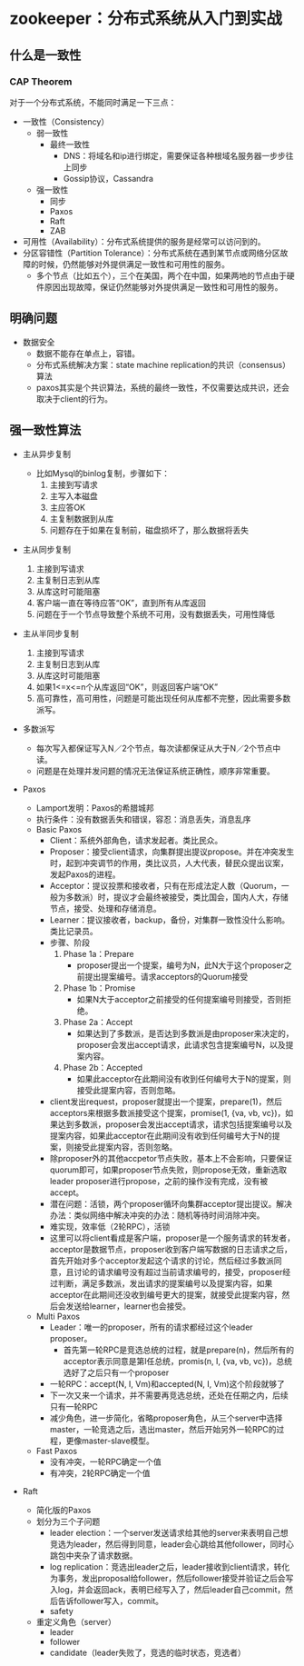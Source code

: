 # zookeeper：分布式系统从入门到实战

## 什么是一致性

### CAP Theorem

对于一个分布式系统，不能同时满足一下三点：

- 一致性（Consistency）
  - 弱一致性
    - 最终一致性
      - DNS：将域名和ip进行绑定，需要保证各种根域名服务器一步步往上同步
      - Gossip协议，Cassandra
  - 强一致性
    - 同步
    - Paxos
    - Raft
    - ZAB
- 可用性（Availability）：分布式系统提供的服务是经常可以访问到的。
- 分区容错性（Partition Tolerance）：分布式系统在遇到某节点或网络分区故障的时候，仍然能够对外提供满足一致性和可用性的服务。
  - 多个节点（比如五个），三个在美国，两个在中国，如果两地的节点由于硬件原因出现故障，保证仍然能够对外提供满足一致性和可用性的服务。

## 明确问题

- 数据安全
  - 数据不能存在单点上，容错。
  - 分布式系统解决方案：state machine replication的共识（consensus）算法
  - paxos其实是个共识算法，系统的最终一致性，不仅需要达成共识，还会取决于client的行为。

## 强一致性算法

- 主从异步复制

  - 比如Mysql的binlog复制，步骤如下：
    1. 主接到写请求
    2. 主写入本磁盘
    3. 主应答OK
    4. 主复制数据到从库
    5. 问题存在于如果在复制前，磁盘损坏了，那么数据将丢失

- 主从同步复制

  1. 主接到写请求
  2. 主复制日志到从库
  3. 从库这时可能阻塞
  4. 客户端一直在等待应答“OK”，直到所有从库返回
  5. 问题在于一个节点导致整个系统不可用，没有数据丢失，可用性降低

- 主从半同步复制

  1. 主接到写请求
  2. 主复制日志到从库
  3. 从库这时可能阻塞
  4. 如果1<=x<=n个从库返回“OK”，则返回客户端“OK”
  5. 高可靠性，高可用性，问题是可能出现任何从库都不完整，因此需要多数派写。

- 多数派写

  - 每次写入都保证写入N／2个节点，每次读都保证从大于N／2个节点中读。
  - 问题是在处理并发问题的情况无法保证系统正确性，顺序非常重要。

- Paxos

  - Lamport发明：Paxos的希腊城邦
  - 执行条件：没有数据丢失和错误，容忍：消息丢失，消息乱序
  - Basic Paxos
    - Client：系统外部角色，请求发起者。类比民众。
    - Proposer：接受client请求，向集群提出提议propose。并在冲突发生时，起到冲突调节的作用，类比议员，人大代表，替民众提出议案，发起Paxos的进程。
    - Acceptor：提议投票和接收者，只有在形成法定人数（Quorum，一般为多数派）时，提议才会最终被接受，类比国会，国内人大，存储节点，接受、处理和存储消息。
    - Learner：提议接收者，backup，备份，对集群一致性没什么影响。类比记录员。
    - 步骤、阶段
      1. Phase 1a：Prepare
         - proposer提出一个提案，编号为N，此N大于这个proposer之前提出提案编号。请求acceptors的Quorum接受
      2. Phase 1b：Promise
         - 如果N大于acceptor之前接受的任何提案编号则接受，否则拒绝。
      3. Phase 2a：Accept
         - 如果达到了多数派，是否达到多数派是由proposer来决定的，proposer会发出accept请求，此请求包含提案编号N，以及提案内容。
      4. Phase 2b：Accepted
         - 如果此acceptor在此期间没有收到任何编号大于N的提案，则接受此提案内容，否则忽略。
    - client发出request，proposer就提出一个提案，prepare(1)，然后acceptors来根据多数派接受这个提案，promise(1, {va, vb, vc})，如果达到多数派，proposer会发出accept请求，请求包括提案编号以及提案内容，如果此acceptor在此期间没有收到任何编号大于N的提案，则接受此提案内容，否则忽略。
    - 除proposer外的其他accpetor节点失败，基本上不会影响，只要保证quorum即可，如果proposer节点失败，则propose无效，重新选取leader proposer进行propose，之前的操作没有完成，没有被accept。
    - 潜在问题：活锁，两个proposer循环向集群acceptor提出提议。解决办法：类似网络中解决冲突的办法：随机等待时间消除冲突。
    - 难实现，效率低（2轮RPC），活锁
    - 这里可以将client看成是客户端，proposer是一个服务请求的转发者，acceptor是数据节点，proposer收到客户端写数据的日志请求之后，首先开始对多个acceptor发起这个请求的讨论，然后经过多数派同意，且讨论的请求编号没有超过当前请求编号的，接受，proposer经过判断，满足多数派，发出请求的提案编号以及提案内容，如果acceptor在此期间还没收到编号更大的提案，就接受此提案内容，然后会发送给learner，learner也会接受。
  - Multi Paxos
    - Leader：唯一的proposer，所有的请求都经过这个leader proposer。
      - 首先第一轮RPC是竞选总统的过程，就是prepare(n)，然后所有的acceptor表示同意是第I任总统，promis(n, I, {va, vb, vc})，总统选好了之后只有一个proposer
    - 一轮RPC：accept(N, I, Vm)和accepted(N, I, Vm)这个阶段就够了
    - 下一次又来一个请求，并不需要再竞选总统，还处在任期之内，后续只有一轮RPC
    - 减少角色，进一步简化，省略proposer角色，从三个server中选择master，一轮竞选之后，选出master，然后开始另外一轮RPC的过程，更像master-slave模型。
  - Fast Paxos
    - 没有冲突，一轮RPC确定一个值
    - 有冲突，2轮RPC确定一个值

- Raft

  - 简化版的Paxos
  - 划分为三个子问题
    - leader election：一个server发送请求给其他的server来表明自己想竞选为leader，然后得到同意，leader会心跳给其他follower，同时心跳包中夹杂了请求数据。
    - log replication：竞选出leader之后，leader接收到client请求，转化为事务，发出proposal给follower，然后follower接受并验证之后会写入log，并会返回ack，表明已经写入了，然后leader自己commit，然后告诉follower写入，commit。
    - safety
  - 重定义角色（server）
    - leader
    - follower
    - candidate（leader失败了，竞选的临时状态，竞选者）

  ​